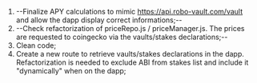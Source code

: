 1. --Finalize APY calculations to mimic https://api.robo-vault.com/vault and allow the dapp display correct informations;--
2. --Check refactorization of priceRepo.js / priceManager.js. The prices are requested to coingecko via the vaults/stakes declarations;--
3. Clean code;
4. Create a new route to retrieve vaults/stakes declarations in the dapp. Refactorization is needed to exclude ABI from stakes list and include it "dynamically" when on the dapp;
